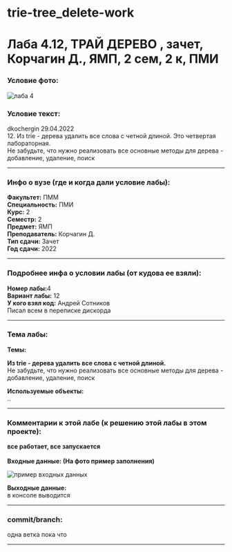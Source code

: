# trie-tree_delete-work
# Лаба 4.12, ТРАЙ ДЕРЕВО , зачет, Корчагин Д., ЯМП, 2 сем, 2 к, ПМИ

<h3>Условие фото:</h3>


![лаба 4](https://user-images.githubusercontent.com/72470327/174632099-55cc62f9-175e-4b5d-9ff2-75cba23c8217.png)


<h3>Условие текст:</h3>
<p>
dkochergin 29.04.2022 <br/>
 12. Из trie - дерева удалить все слова с четной длиной. Это четвертая лабораторная. <br/>
Не забудьте, что нужно реализовать все основные методы для дерева - добавление, удаление, поиск <br/>
</p>

<hr />
<h3>Инфо о вузе (где и когда дали условие лабы):</h3>
<b>Факультет:</b> ПММ
<br/>
<b>Специальность:</b> ПМИ
<br/>
<b>Курс:</b> 2
<br/>
<b>Семестр:</b> 2
<br/>
<b>Предмет:</b> ЯМП
<br/>
<b>Преподаватель:</b> Корчагин Д.
<br/>
<b>Тип сдачи:</b> Зачет
<br/>
<b>Год сдачи:</b> 2022

<hr />
<h3>Подробнее инфа о условии лабы (от кудова ее взяли):</h3>
<b>Номер лабы:</b>4
<br/>
<b>Вариант лабы:</b> 12
<br/>
<b>У кого взял код:</b> Андрей Сотников
<br/>
 Писал всем в переписке дискорда

<hr />

<h3>Тема лабы:</h3>
<b>Темы:</b> 
<p>
  <b>Из trie - дерева удалить все слова с четной длиной. </b> <br/>
  Не забудьте, что нужно реализовать все основные методы для дерева - добавление, удаление, поиск <br/>
</p>
<b>Используемые объекты:</b> <br/>
..
<p>
  
</p>

<hr />

<h3>Комментарии к этой лабе (к решению этой лабы в этом проекте):</h3>
<p>
 <b>все работает, все запускается</b> <br/> <br/>
  <b>Входные данные:  (На фото пример заполнения)</b> <br/>
  
  ![пример входных данных](https://user-images.githubusercontent.com/72470327/174632589-54feff28-d6e4-4144-a234-5d36e44f095d.png)

  <b>Выходные данные:</b> <br/>
  в консоле выводится
</p>

<hr />

<h3>commit/branch:</h3>
  <p>
    одна ветка пока что
</p>

<hr />

